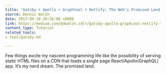 ```yaml
---
title: 'Gatsby + Apollo + GraphCool + Netlify: The Web’s Promised Land'
source: Dennis Walsh
date: 2017-09-18 20:56:00 +0000
link: https://medium.com/@dwalsh.sdlr/gatsby-apollo-graphcool-netlify-the-webs-promised-land-6dd510efbd72
content_type: Tutorial
related_tools:
- tool/gatsby.md

---
```

Few things excite my nascent programming life like the possibility of serving static HTML files on a CDN that loads a single page React/Apollo(GraphQL) app. It’s my nerd dream. The promised land.
